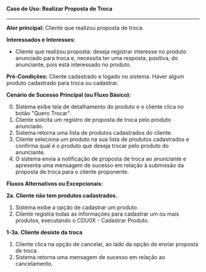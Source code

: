 #### Caso de Uso: Realizar Proposta de Troca
---
**Ator principal:** Cliente que realizou proposta de troca.

**Interessados e Interesses:**
- Cliente que realizou proposta: deseja registrar interesse no produto anunciado para troca e, necessita ter uma resposta, positiva, do anunciante,
pois está interessado no produto.

**Pré-Condições:** Cliente cadastrado e logado no sistema. Haver algum produto cadastrado para troca ou cadastrar.

**Cenário de Sucesso Principal (ou Fluxo Básico):**

0. Sistema exibe tela de detalhamento do produto e o cliente clica no botão "Quero Trocar".
1. Cliente solicita um registro de proposta de troca pelo produto anunciado.
2. Sistema retorna uma lista de produtos cadastrados do cliente.
3. Cliente seleciona um produto na sua lista de produtos cadastrados e confirma qual é o produto que deseja trocar pelo produto do anunciante.
4. O sistema envia a notificação de proposta de troca ao anunciante e apresenta uma mensagem de sucesso em relação à submissão da proposta
de troca para o cliente proponente.

**Fluxos Alternativos ou Excepcionais:**


**2a. Cliente não tem produtos cadastrados.**
1. Sistema exibe a opção de cadastrar um produto.
2. Cliente registra todas as informações para cadastrar um ou mais produtos, executando o CDU0X - Cadastrar Produto.

 
**1-3a. Cliente desiste da troca**
 1. Cliente clica na opção de cancelar, ao lado da opção de enviar proposta de troca.
 2. Sistema retorna uma mensagem de sucesso em relação ao cancelamento.
